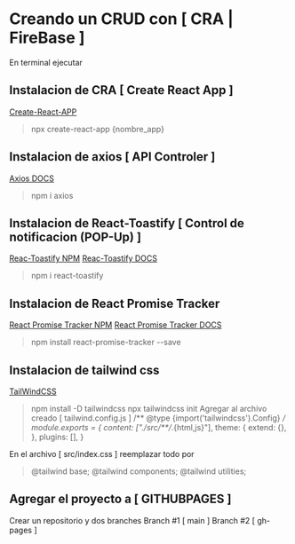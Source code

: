 # Creando un CRUD con [ CRA | FireBase ]
En terminal ejecutar
## Instalacion de CRA [ Create React App ]
[Create-React-APP](https://create-react-app.dev/docs/getting-started)
> npx create-react-app {nombre_app}
## Instalacion de axios [ API Controler ]
[Axios DOCS](https://axios-http.com/docs/intro)
> npm i axios
## Instalacion de React-Toastify [ Control de notificacion (POP-Up) ]
[Reac-Toastify NPM](https://www.npmjs.com/package/react-toastify)
[Reac-Toastify DOCS](https://fkhadra.github.io/react-toastify/introduction/)
> npm i react-toastify
## Instalacion de React Promise Tracker 
[React Promise Tracker NPM](https://www.npmjs.com/package/react-promise-tracker)
[React Promise Tracker DOCS](https://lemoncode.github.io/react-promise-tracker/docs/getting-started.html)
> npm install react-promise-tracker --save
## Instalacion de tailwind css
[TailWindCSS](https://tailwindcss.com/docs/installation)
> npm install -D tailwindcss
> npx tailwindcss init
Agregar al archivo creado [ tailwind.config.js ]
> /** @type {import('tailwindcss').Config} */
>module.exports = {
>  content: ["./src/**/*.{html,js}"],
>  theme: {
>    extend: {},
>  },
>  plugins: [],
>}

En el archivo [ src/index.css ] reemplazar todo por
>@tailwind base;
>@tailwind components;
>@tailwind utilities;

## Agregar el proyecto a [ GITHUBPAGES ]
Crear un repositorio y dos branches
Branch #1 [ main ]
Branch #2 [ gh-pages ]